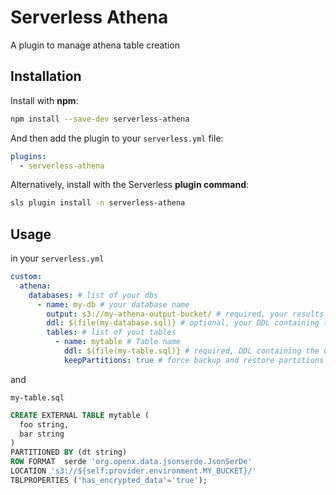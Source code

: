 Serverless Athena
============

A plugin to manage athena table creation

## Installation

Install with **npm**:
```sh
npm install --save-dev serverless-athena
```

And then add the plugin to your `serverless.yml` file:
```yml
plugins:
  - serverless-athena
```

Alternatively, install with the Serverless **plugin command**:
```sh
sls plugin install -n serverless-athena
```

## Usage

in your `serverless.yml`
```yml
custom:
  athena:
    databases: # list of your dbs
      - name: my-db # your database name
        output: s3://my-athena-output-bucket/ # required, your results bucket
        ddl: $(file(my-database.sql)} # optional, your DDL containing the CREATE DATABASE statement
        tables: # list of yout tables
          - name: mytable # Table name
            ddl: $(file(my-table.sql)} # required, DDL containing the CREATE TABLE
            keepPartitions: true # force backup and restore partitions
```

and

`my-table.sql`
```sql
CREATE EXTERNAL TABLE mytable (
  foo string,
  bar string
)
PARTITIONED BY (dt string)
ROW FORMAT  serde 'org.openx.data.jsonserde.JsonSerDe'
LOCATION 's3://${self:provider.environment.MY_BUCKET}/'
TBLPROPERTIES ('has_encrypted_data'='true');

```

